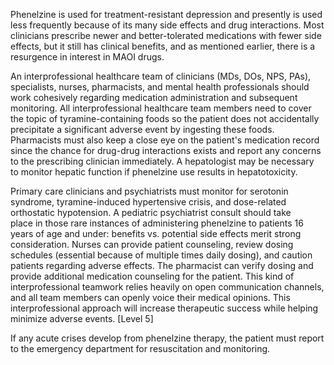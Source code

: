 Phenelzine is used for treatment-resistant depression and presently is used less frequently because of its many side effects and drug interactions. Most clinicians prescribe newer and better-tolerated medications with fewer side effects, but it still has clinical benefits, and as mentioned earlier, there is a resurgence in interest in MAOI drugs.

An interprofessional healthcare team of clinicians (MDs, DOs, NPS, PAs), specialists, nurses, pharmacists, and mental health professionals should work cohesively regarding medication administration and subsequent monitoring. All interprofessional healthcare team members need to cover the topic of tyramine-containing foods so the patient does not accidentally precipitate a significant adverse event by ingesting these foods. Pharmacists must also keep a close eye on the patient's medication record since the chance for drug-drug interactions exists and report any concerns to the prescribing clinician immediately. A hepatologist may be necessary to monitor hepatic function if phenelzine use results in hepatotoxicity.

Primary care clinicians and psychiatrists must monitor for serotonin syndrome, tyramine-induced hypertensive crisis, and dose-related orthostatic hypotension. A pediatric psychiatrist consult should take place in those rare instances of administering phenelzine to patients 16 years of age and under: benefits vs. potential side effects merit strong consideration. Nurses can provide patient counseling, review dosing schedules (essential because of multiple times daily dosing), and caution patients regarding adverse effects. The pharmacist can verify dosing and provide additional medication counseling for the patient. This kind of interprofessional teamwork relies heavily on open communication channels, and all team members can openly voice their medical opinions. This interprofessional approach will increase therapeutic success while helping minimize adverse events. [Level 5]

If any acute crises develop from phenelzine therapy, the patient must report to the emergency department for resuscitation and monitoring.